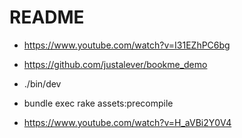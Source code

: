 # README

- https://www.youtube.com/watch?v=I31EZhPC6bg

- https://github.com/justalever/bookme_demo

- ./bin/dev

- bundle exec rake assets:precompile

- https://www.youtube.com/watch?v=H_aVBi2Y0V4
